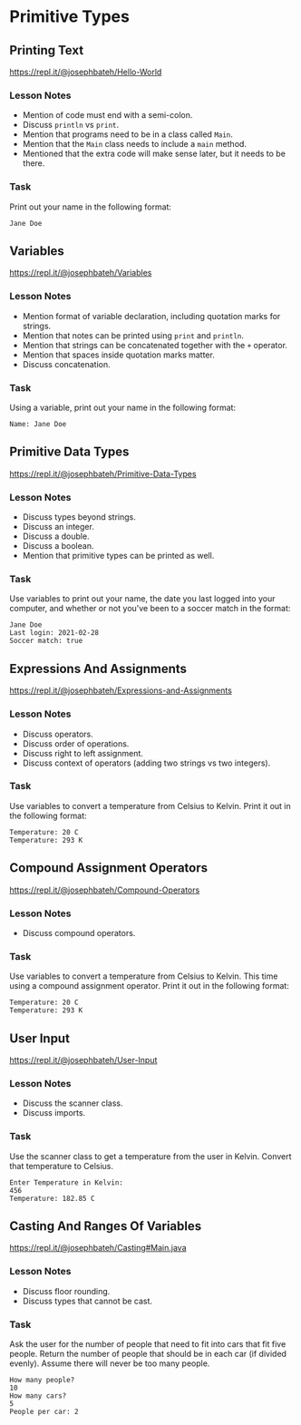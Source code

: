 # Primitive Types

## Printing Text

https://repl.it/@josephbateh/Hello-World

### Lesson Notes

- Mention of code must end with a semi-colon.
- Discuss `println` vs `print`.
- Mention that programs need to be in a class called `Main`.
- Mention that the `Main` class needs to include a `main` method.
- Mentioned that the extra code will make sense later, but it needs to be there.

### Task

Print out your name in the following format:

```
Jane Doe
```

## Variables

https://repl.it/@josephbateh/Variables

### Lesson Notes

- Mention format of variable declaration, including quotation marks for strings.
- Mention that notes can be printed using `print` and `println`.
- Mention that strings can be concatenated together with the `+` operator.
- Mention that spaces inside quotation marks matter.
- Discuss concatenation.

### Task

Using a variable, print out your name in the following format:

```
Name: Jane Doe
```

## Primitive Data Types

https://repl.it/@josephbateh/Primitive-Data-Types

### Lesson Notes

- Discuss types beyond strings.
- Discuss an integer.
- Discuss a double.
- Discuss a boolean.
- Mention that primitive types can be printed as well.

### Task

Use variables to print out your name, the date you last logged into your computer, and whether or not you've been to a soccer match in the format:

```
Jane Doe
Last login: 2021-02-28
Soccer match: true
```

## Expressions And Assignments

https://repl.it/@josephbateh/Expressions-and-Assignments

### Lesson Notes

- Discuss operators.
- Discuss order of operations.
- Discuss right to left assignment.
- Discuss context of operators (adding two strings vs two integers).

### Task

Use variables to convert a temperature from Celsius to Kelvin. Print it out in the following format:

```
Temperature: 20 C
Temperature: 293 K
```

## Compound Assignment Operators

https://repl.it/@josephbateh/Compound-Operators

### Lesson Notes

- Discuss compound operators.

### Task

Use variables to convert a temperature from Celsius to Kelvin. This time using a compound assignment operator. Print it out in the following format:

```
Temperature: 20 C
Temperature: 293 K
```

## User Input

https://repl.it/@josephbateh/User-Input

### Lesson Notes

- Discuss the scanner class.
- Discuss imports.

### Task

Use the scanner class to get a temperature from the user in Kelvin. Convert that temperature to Celsius.

```
Enter Temperature in Kelvin:
456
Temperature: 182.85 C
```

## Casting And Ranges Of Variables

https://repl.it/@josephbateh/Casting#Main.java

### Lesson Notes

- Discuss floor rounding.
- Discuss types that cannot be cast.

### Task

Ask the user for the number of people that need to fit into cars that fit five people. Return the number of people that should be in each car (if divided evenly). Assume there will never be too many people.

```
How many people?
10
How many cars?
5
People per car: 2
```